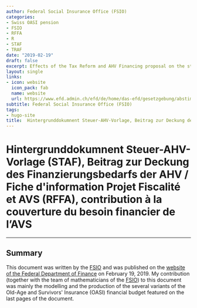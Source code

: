 ```yaml
---
author: Federal Social Insurance Office (FSIO)
categories:
- Swiss OASI pension
- FSIO
- RFFA
- R
- STAF
- TRAF
date: "2019-02-19"
draft: false
excerpt: Effects of the Tax Reform and AHV Financing proposal on the stabilisation of the AHV
layout: single
links:
- icon: website
  icon_pack: fab
  name: website
  url: https://www.efd.admin.ch/efd/de/home/das-efd/gesetzgebung/abstimmungen/staf/staf-bsv.html
subtitle: Federal Social Insurance Office (FSIO)
tags:
- hugo-site
title:  Hintergrunddokumnent Steuer-AHV-Vorlage, Beitrag zur Deckung des Finanzierungsbedarfs der AHV / Fiche d'information Projet Fiscalité et AVS, contribution à la couverture du besoin financier de l’AVS
---
```

# Hintergrunddokumnent Steuer-AHV-Vorlage (STAF), Beitrag zur Deckung des Finanzierungsbedarfs der AHV / Fiche d'information Projet Fiscalité et AVS (RFFA), contribution à la couverture du besoin financier de l’AVS
---

## Summary
This document was written by the [FSIO](https://www.bsv.admin.ch/bsv/en/home.html) and was published on the [website of the Federal Department of Finance](https://www.efd.admin.ch/efd/en/home/the-fdf/legislation/votes/tax-reform-ahv-financing/staf-bsv.html) on February 19, 2019. My contribution (together with the team of mathematicians of the [FSIO](https://www.bsv.admin.ch/bsv/en/home.html)) to this document was mainly the modelling and the production of the several variants of the Old-Age and Survivors' Insurance (OASI) financial budget featured on the last pages of the document.
